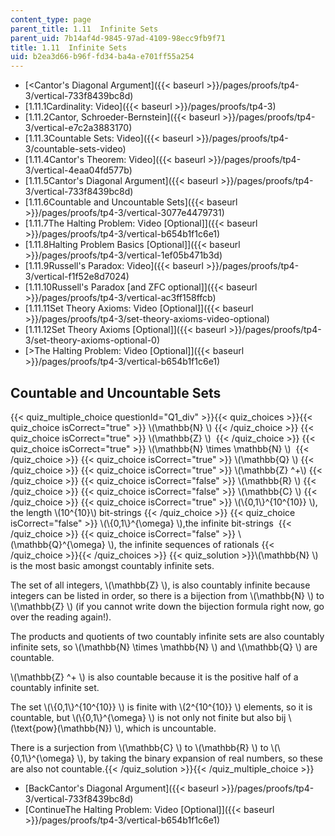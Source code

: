 ```yaml
---
content_type: page
parent_title: 1.11  Infinite Sets
parent_uid: 7b14af4d-9845-97ad-4109-98ecc9fb9f71
title: 1.11  Infinite Sets
uid: b2ea3d66-b96f-fd34-ba4a-e701ff55a254
---
```


*   [\<Cantor's Diagonal Argument]({{< baseurl >}}/pages/proofs/tp4-3/vertical-733f8439bc8d)
*   [1.11.1Cardinality: Video]({{< baseurl >}}/pages/proofs/tp4-3)
*   [1.11.2Cantor, Schroeder-Bernstein]({{< baseurl >}}/pages/proofs/tp4-3/vertical-e7c2a3883170)
*   [1.11.3Countable Sets: Video]({{< baseurl >}}/pages/proofs/tp4-3/countable-sets-video)
*   [1.11.4Cantor's Theorem: Video]({{< baseurl >}}/pages/proofs/tp4-3/vertical-4eaa04fd577b)
*   [1.11.5Cantor's Diagonal Argument]({{< baseurl >}}/pages/proofs/tp4-3/vertical-733f8439bc8d)
*   [1.11.6Countable and Uncountable Sets]({{< baseurl >}}/pages/proofs/tp4-3/vertical-3077e4479731)
*   [1.11.7The Halting Problem: Video \[Optional\]]({{< baseurl >}}/pages/proofs/tp4-3/vertical-b654b1f1c6e1)
*   [1.11.8Halting Problem Basics \[Optional\]]({{< baseurl >}}/pages/proofs/tp4-3/vertical-1ef05b471b3d)
*   [1.11.9Russell's Paradox: Video]({{< baseurl >}}/pages/proofs/tp4-3/vertical-f1f52e8d7024)
*   [1.11.10Russell's Paradox \[and ZFC optional\]]({{< baseurl >}}/pages/proofs/tp4-3/vertical-ac3ff158ffcb)
*   [1.11.11Set Theory Axioms: Video \[Optional\]]({{< baseurl >}}/pages/proofs/tp4-3/set-theory-axioms-video-optional)
*   [1.11.12Set Theory Axioms \[Optional\]]({{< baseurl >}}/pages/proofs/tp4-3/set-theory-axioms-optional-0)
*   [\>The Halting Problem: Video \[Optional\]]({{< baseurl >}}/pages/proofs/tp4-3/vertical-b654b1f1c6e1)

Countable and Uncountable Sets
------------------------------

  

{{< quiz_multiple_choice questionId="Q1_div" >}}{{< quiz_choices >}}{{< quiz_choice isCorrect="true" >}}&nbsp;\\(\\mathbb{N} \\)&nbsp;{{< /quiz_choice >}}
{{< quiz_choice isCorrect="true" >}}&nbsp;\\(\\mathbb{Z} \\) &nbsp;{{< /quiz_choice >}}
{{< quiz_choice isCorrect="true" >}}&nbsp;\\(\\mathbb{N} \\times \\mathbb{N} \\) &nbsp;{{< /quiz_choice >}}
{{< quiz_choice isCorrect="true" >}}&nbsp;\\(\\mathbb{Q} \\)&nbsp;{{< /quiz_choice >}}
{{< quiz_choice isCorrect="true" >}}&nbsp;\\(\\mathbb{Z} ^+\\)&nbsp;{{< /quiz_choice >}}
{{< quiz_choice isCorrect="false" >}}&nbsp;\\(\\mathbb{R} \\)&nbsp;{{< /quiz_choice >}}
{{< quiz_choice isCorrect="false" >}}&nbsp;\\(\\mathbb{C} \\)&nbsp;{{< /quiz_choice >}}
{{< quiz_choice isCorrect="true" >}}&nbsp;\\(\\{0,1\\}^{10^{10}} \\), the length \\(10^{10}\\) bit-strings&nbsp;{{< /quiz_choice >}}
{{< quiz_choice isCorrect="false" >}}&nbsp;\\(\\{0,1\\}^{\\omega} \\),the infinite bit-strings &nbsp;{{< /quiz_choice >}}
{{< quiz_choice isCorrect="false" >}}&nbsp;\\(\\mathbb{Q}^{\\omega} \\), the infinite sequences of rationals&nbsp;{{< /quiz_choice >}}{{< /quiz_choices >}}
{{< quiz_solution >}}\\(\\mathbb{N} \\) is the most basic amongst countably infinite sets.

The set of all integers, \\(\\mathbb{Z} \\), is also countably infinite because integers can be listed in order, so there is a bijection from \\(\\mathbb{N} \\) to \\(\\mathbb{Z} \\) (if you cannot write down the bijection formula right now, go over the reading again!).

The products and quotients of two countably infinite sets are also countably infinite sets, so \\(\\mathbb{N} \\times \\mathbb{N} \\) and \\(\\mathbb{Q} \\) are countable.

\\(\\mathbb{Z} ^+ \\) is also countable because it is the positive half of a countably infinite set.

The set \\(\\{0,1\\}^{10^{10}} \\) is finite with \\(2^{10^{10}} \\) elements, so it is countable, but \\(\\{0,1\\}^{\\omega} \\) is not only not finite but also bij \\(\\text{pow}(\\mathbb{N}) \\), which is uncountable.

There is a surjection from \\(\\mathbb{C} \\) to \\(\\mathbb{R} \\) to \\(\\{0,1\\}^{\\omega} \\), by taking the binary expansion of real numbers, so these are also not countable.{{< /quiz_solution >}}{{< /quiz_multiple_choice >}}

*   [BackCantor's Diagonal Argument]({{< baseurl >}}/pages/proofs/tp4-3/vertical-733f8439bc8d)
*   [ContinueThe Halting Problem: Video \[Optional\]]({{< baseurl >}}/pages/proofs/tp4-3/vertical-b654b1f1c6e1)